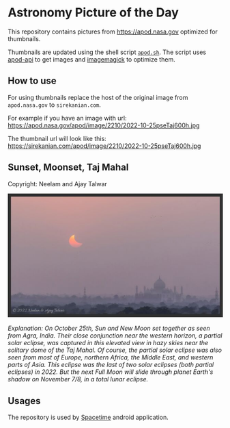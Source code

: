 # Astronomy Picture of the Day

This repository contains pictures from https://apod.nasa.gov optimized for thumbnails.

Thumbnails are updated using the shell script [`apod.sh`](apod.sh). The script
uses [apod-api](https://github.com/nasa/apod-api) to get images and [imagemagick](https://imagemagick.org) to
optimize them.

## How to use

For using thumbnails replace the host of the original image from `apod.nasa.gov` to `sirekanian.com`.

For example if you have an image with url:<br>
https://apod.nasa.gov/apod/image/2210/2022-10-25pseTaj600h.jpg

The thumbnail url will look like this:<br>
https://sirekanian.com/apod/image/2210/2022-10-25pseTaj600h.jpg

## Sunset, Moonset, Taj Mahal

Copyright: Neelam and Ajay Talwar

[![the picture of the day][1]][2]

_Explanation: On October 25th, Sun and New Moon set together as seen from Agra, India. Their close conjunction near the western horizon, a partial solar eclipse, was captured in this elevated view in hazy skies near the solitary dome of the Taj Mahal. Of course, the partial solar eclipse was also seen from most of Europe, northern Africa, the Middle East, and western parts of Asia. This eclipse was the last of two solar eclipses (both partial eclipses) in 2022. But the next Full Moon will slide through planet Earth's shadow on November 7/8, in a total lunar eclipse._

## Usages

The repository is used by [Spacetime][3] android application.

[1]: image/2210/2022-10-25pseTaj600h.jpg

[2]: https://apod.nasa.gov/apod/image/2210/2022-10-25pseTaj600h.jpg

[3]: https://github.com/sirekanian/spacetime
